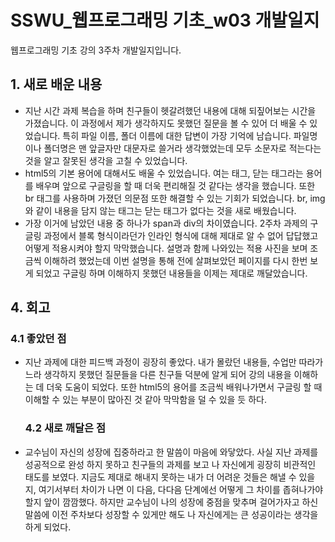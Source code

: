 # SSWU_웹프로그래밍 기초_w03 개발일지
웹프로그래밍 기초 강의 3주차 개발일지입니다. 

## 1. 새로 배운 내용
- 지난 시간 과제 복습을 하며 친구들이 헷갈려했던 내용에 대해 되짚어보는 시간을 가졌습니다. 이 과정에서 제가 생각하지도 못했던 질문을 볼 수 있어 더 배울 수 있었습니다. 특히 파일 이름, 폴더 이름에 대한 답변이 가장 기억에 남습니다. 파일명이나 폴더명은 맨 앞글자만 대문자로 쓸거라 생각했었는데 모두 소문자로 적는다는 것을 알고 잘못된 생각을 고칠 수 있었습니다.  
- html5의 기본 용어에 대해서도 배울 수 있었습니다. 여는 태그, 닫는 태그라는 용어를 배우며 앞으로 구글링을 할 때 더욱 편리해질 것 같다는 생각을 했습니다. 또한 br 태그를 사용하며 가졌던 의문점 또한 해결할 수 있는 기회가 되었습니다. br, img와 같이 내용을 담지 않는 태그는 닫는 태그가 없다는 것을 새로 배웠습니다. 
- 가장 이거에 남았던 내용 중 하나가 span과 div의 차이였습니다. 2주차 과제의 구글링 과정에서 블록 형식이라던가 인라인 형식에 대해 제대로 알 수 없어 답답했고 어떻게 적용시켜야 할지 막막했습니다. 설명과 함께 나와있는 적용 사진을 보며 조금씩 이해하려 했었는데 이번 설명을 통해 전에 살펴보았던 페이지를 다시 한번 보게 되었고 구글링 하며 이해하지 못했던 내용들을 이제는 제대로 깨달았습니다. 

## 4. 회고
 
  ### 4.1 좋았던 점
- 지난 과제에 대한 피드백 과정이 굉장히 좋았다. 내가 몰랐던 내용들, 수업만 따라가느라 생각하지 못했던 질문들을 다른 친구들 덕분에 알게 되어 강의 내용을 이해하는 데 더욱 도움이 되었다. 또한 html5의 용어를 조금씩 배워나가면서 구글링 할 때 이해할 수 있는 부분이 많아진 것 같아 막막함을 덜 수 있을 듯 하다.  
  
  ### 4.2 새로 깨달은 점
- 교수님이 자신의 성장에 집중하라고 한 말씀이 마음에 와닿았다. 사실  지난 과제를 성공적으로 완성 하지 못하고 친구들의 과제를 보고 나 자신에게 굉장히 비관적인 태도를 보였다. 지금도 제대로 해내지 못하는 내가 더 어려운 것들은 해낼 수 있을지, 여기서부터 차이가 나면 이 다음, 다다음 단계에선 어떻게 그 차이를 좁혀나가야 할지 앞이 깜깜했다. 하지만 교수님이 나의 성장에 중점을 맞추며 걸어가자고 하신 말씀에 이전 주차보다 성장할 수 있게만 해도 나 자신에게는 큰 성공이라는 생각을 하게 되었다.
